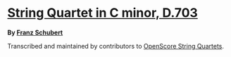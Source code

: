 # [String Quartet in C minor, D.703][set]

__By [Franz Schubert][composer]__

[set]: https://musescore.com/openscore-string-quartets/sets/5162489
[composer]: https://musescore.com/openscore-string-quartets/sets?order=title&text=Schubert,+Franz

Transcribed and maintained by contributors to [OpenScore String Quartets].

[OpenScore String Quartets]: https://musescore.com/openscore-string-quartets
